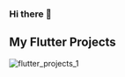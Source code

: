 ### Hi there 👋

## My Flutter Projects
![flutter_projects_1](https://github.com/anandanmukh/anandanmukh/assets/67072228/64c35424-206d-445c-b7a4-01f273c3ae8a)



<!--
**anandanmukh/anandanmukh** is a ✨ _special_ ✨ repository because its `README.md` (this file) appears on your GitHub profile.

Here are some ideas to get you started:

- 🔭 I’m currently working on ...
- 🌱 I’m currently learning ...
- 👯 I’m looking to collaborate on ...
- 🤔 I’m looking for help with ...
- 💬 Ask me about ...
- 📫 How to reach me: ...
- 😄 Pronouns: ...
- ⚡ Fun fact: ...
-->
